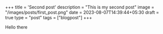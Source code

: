 +++
title = 'Second post'
description = "This is my second post"
image = "/images/posts/first_post.png"
date = 2023-08-07T14:39:44+05:30
draft = true
type = "post"
tags = ["blogpost"]
+++

Hello there
